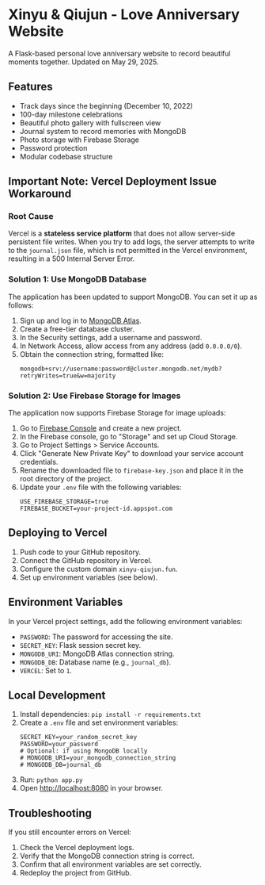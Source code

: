 # Xinyu & Qiujun - Love Anniversary Website

A Flask-based personal love anniversary website to record beautiful moments together. Updated on May 29, 2025.

## Features

* Track days since the beginning (December 10, 2022)
* 100-day milestone celebrations
* Beautiful photo gallery with fullscreen view
* Journal system to record memories with MongoDB
* Photo storage with Firebase Storage
* Password protection
* Modular codebase structure

## Important Note: Vercel Deployment Issue Workaround

### Root Cause

Vercel is a **stateless service platform** that does not allow server-side persistent file writes. When you try to add logs, the server attempts to write to the `journal.json` file, which is not permitted in the Vercel environment, resulting in a 500 Internal Server Error.

### Solution 1: Use MongoDB Database

The application has been updated to support MongoDB. You can set it up as follows:

1. Sign up and log in to [MongoDB Atlas](https://www.mongodb.com/cloud/atlas).
2. Create a free-tier database cluster.
3. In the Security settings, add a username and password.
4. In Network Access, allow access from any address (add `0.0.0.0/0`).
5. Obtain the connection string, formatted like:
   ```
   mongodb+srv://username:password@cluster.mongodb.net/mydb?retryWrites=true&w=majority
   ```
   
### Solution 2: Use Firebase Storage for Images

The application now supports Firebase Storage for image uploads:

1. Go to [Firebase Console](https://console.firebase.google.com/) and create a new project.
2. In the Firebase console, go to "Storage" and set up Cloud Storage.
3. Go to Project Settings > Service Accounts.
4. Click "Generate New Private Key" to download your service account credentials.
5. Rename the downloaded file to `firebase-key.json` and place it in the root directory of the project.
6. Update your `.env` file with the following variables:
   ```
   USE_FIREBASE_STORAGE=true
   FIREBASE_BUCKET=your-project-id.appspot.com
   ```

## Deploying to Vercel

1. Push code to your GitHub repository.
2. Connect the GitHub repository in Vercel.
3. Configure the custom domain `xinyu-qiujun.fun`.
4. Set up environment variables (see below).

## Environment Variables

In your Vercel project settings, add the following environment variables:

* `PASSWORD`: The password for accessing the site.
* `SECRET_KEY`: Flask session secret key.
* `MONGODB_URI`: MongoDB Atlas connection string.
* `MONGODB_DB`: Database name (e.g., `journal_db`).
* `VERCEL`: Set to `1`.

## Local Development

1. Install dependencies: `pip install -r requirements.txt`
2. Create a `.env` file and set environment variables:
   ```
   SECRET_KEY=your_random_secret_key
   PASSWORD=your_password
   # Optional: if using MongoDB locally
   # MONGODB_URI=your_mongodb_connection_string
   # MONGODB_DB=journal_db
   ```
3. Run: `python app.py`
4. Open [http://localhost:8080](http://localhost:8080/) in your browser.

## Troubleshooting

If you still encounter errors on Vercel:

1. Check the Vercel deployment logs.
2. Verify that the MongoDB connection string is correct.
3. Confirm that all environment variables are set correctly.
4. Redeploy the project from GitHub.
